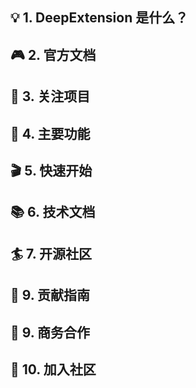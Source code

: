 ## 💡 1. DeepExtension 是什么？
## 🎮 2. 官方文档
## 🎉 3. 关注项目
## 🌟 4. 主要功能
## 🎬 5. 快速开始
## 📚 6. 技术文档
## 🏄 7. 开源社区
## 🙌 9. 贡献指南
## 🤝 9. 商务合作
## 👥 10. 加入社区


